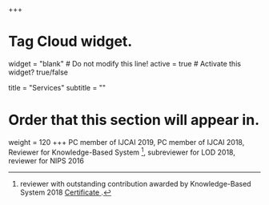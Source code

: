 +++

# Tag Cloud widget.
widget = "blank"  # Do not modify this line!
active = true  # Activate this widget? true/false

title = "Services"
subtitle = ""

# Order that this section will appear in.
weight = 120
+++
PC member of IJCAI 2019, PC member of IJCAI 2018, Reviewer for Knowledge-Based System [^1], subreviewer for LOD 2018, reviewer for NIPS 2016

[^1]: reviewer with outstanding contribution awarded by Knowledge-Based System 2018 <a href="https://github.com/syang16/academic-kickstart/blob/master/static/img/certificate.jpg"> Certificate </a>. 
